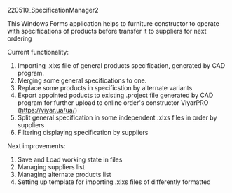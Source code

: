 220510_SpecificationManager2

This Windows Forms application helps to furniture constructor to operate with specifications of products 
before transfer it to suppliers for next ordering

Current functionality:
1. Importing .xlxs file of general products specification, generated by CAD program.
2. Merging some general specifications to one.
3. Replace some products in specificstion by alternate variants
4. Export appointed poducts to existing .project file generated by CAD program for further upload to online order's constructor ViyarPRO (https://viyar.ua/ua/)
5. Split general specification in some independent .xlxs files in order by suppliers
6. Filtering displaying specification by suppliers

Next improvements:
1. Save and Load working state in files
2. Managing suppliers list
3. Managing alternate products list
4. Setting up template for importing .xlxs files of differently formatted 


